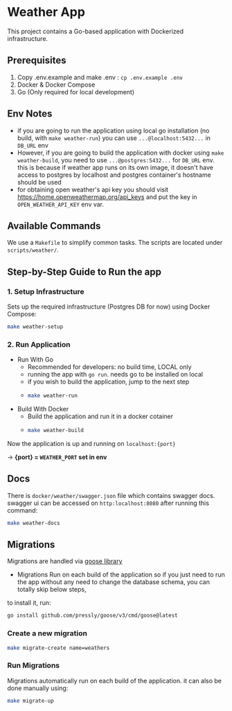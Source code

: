 # Weather App
This project contains a Go-based application with Dockerized infrastructure.


## Prerequisites
1. Copy .env.example and make .env : `cp .env.example .env`
2. Docker & Docker Compose
3. Go (Only required for local development)

## Env Notes
- if you are going to run the application using local go installation (no build, with `make weather-run`)
you can use `...@localhost:5432...` in `DB_URL` env
- However, if you are going to build the application with docker using `make weather-build`, 
you need to use `...@postgres:5432...` for `DB_URL` env. this is because if weather app runs on its own image, it
doesn't have access to postgres by localhost and postgres container's hostname should be used
- for obtaining open weather's api key you should visit https://home.openweathermap.org/api_keys and put the key in 
`OPEN_WEATHER_API_KEY` env var.

## Available Commands
We use a `Makefile` to simplify common tasks. The scripts are located under `scripts/weather/`.


## Step-by-Step Guide to Run the app
### 1. Setup Infrastructure

Sets up the required infrastructure (Postgres DB for now) using Docker Compose:

```sh   
make weather-setup
```


### 2. Run Application
- Run With Go
  - Recommended for developers: no build time, LOCAL only
  - running the app with `go run`. needs go to be installed on local
  - if you wish to build the application, jump to the next step
  - ```sh
    make weather-run
    ```
- Build With Docker
  - Build the application and run it in a docker cotainer
  - ```sh
    make weather-build
    ```


Now the application is up and running on `localhost:{port}` 

-> **{port} = `WEATHER_PORT` set in env**

## Docs
There is `docker/weather/swagger.json` file which contains swagger docs.
swagger ui can be accessed on `http:localhost:8080` after running this command:
```bash
make weather-docs
```

## Migrations
Migrations are handled via [goose library](https://github.com/pressly/goose)

* Migrations Run on each build of the application so if you just need to run the app without 
any need to change the database schema, you can totally skip below steps,

to install it, run:
```bash
go install github.com/pressly/goose/v3/cmd/goose@latest
```

### Create a new migration
```bash
make migrate-create name=weathers
```

### Run Migrations
Migrations automatically run on each build of the application. it can also be done manually using:
```bash
make migrate-up
```